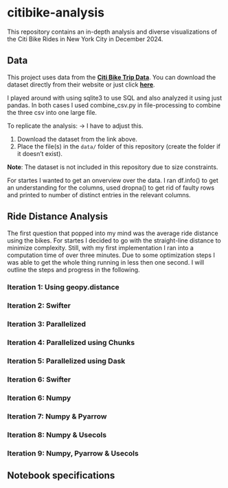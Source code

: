 # citibike-analysis
This repository contains an in-depth analysis and diverse visualizations of the Citi Bike Rides in New York City in December 2024.


## Data

This project uses data from the **[Citi Bike Trip Data](https://citibikenyc.com/system-data)**. You can download the dataset directly from their website or just click **[here](https://s3.amazonaws.com/tripdata/202412-citibike-tripdata.zip)**.

I played around with using sqlite3 to use SQL and also analyzed it using just pandas. In both cases I used combine_csv.py in file-processing to combine the three csv into one large file.

To replicate the analysis: -> I have to adjust this.
1. Download the dataset from the link above.
2. Place the file(s) in the `data/` folder of this repository (create the folder if it doesn’t exist).

**Note**: The dataset is not included in this repository due to size constraints.

For startes I wanted to get an onverview over the data. I ran df.info() to get an understanding for the columns, used dropna() to get rid of faulty rows and printed to number of distinct entries in the relevant columns.

## Ride Distance Analysis

The first question that popped into my mind was the average ride distance using the bikes. For startes I decided to go with the straight-line distance to minimize complexity. Still, with my first implementation I ran into a computation time of over three minutes. Due to some optimization steps I was able to get the whole thing running in less then one second. I will outline the steps and progress in the following.

### Iteration 1: Using geopy.distance

### Iteration 2: Swifter

### Iteration 3: Parallelized

### Iteration 4: Parallelized using Chunks

### Iteration 5: Parallelized using Dask

### Iteration 6: Swifter

### Iteration 6: Numpy

### Iteration 7: Numpy & Pyarrow

### Iteration 8: Numpy & Usecols

### Iteration 9: Numpy, Pyarrow & Usecols

## Notebook specifications
